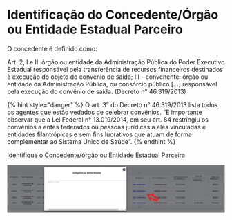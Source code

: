 # Identificação do Concedente/Órgão ou Entidade Estadual Parceiro

O concedente é definido como: 

Art. 2, I e II: órgão ou entidade da Administração Pública do Poder Executivo Estadual responsável pela transferência de recursos financeiros destinados à execução do objeto do convênio de saída; III - convenente: órgão ou entidade da Administração Pública, ou consórcio público \[...\] responsável pela execução do convênio de saída. \(Decreto n° 46.319/2013\)

{% hint style="danger" %}
O art. 3° do Decreto n° 46.319/2013 lista todos os agentes que estão vedados de celebrar convênios. “É importante observar que a Lei Federal n° 13.019/2014, em seu art. 84 restringiu os convênios a entes federados ou pessoas jurídicas a eles vinculadas e entidades filantrópicas e sem fins lucrativos que atuam de forma complementar ao Sistema Único de Saúde”.
{% endhint %}

Identifique o Concedente/órgão ou Entidade Estadual Parceira

![](../../.gitbook/assets/image%20%2898%29.png)

